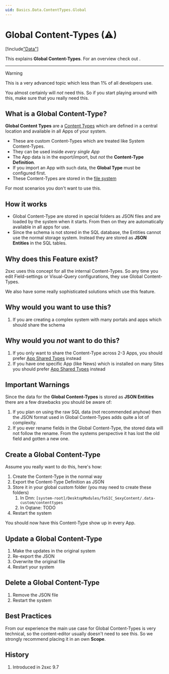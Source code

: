 ```yaml
---
uid: Basics.Data.ContentTypes.Global
---
```


# Global Content-Types (⚠)

[!include["Data"](~/pages/basics/data/_shared-content-types-global.md)]

This explains **Global Content-Types**. For an overview check out [](xref:Basics.Data.Index).

---

> [!WARNING]
> This is a very advanced topic which less than 1% of all developers use. 
> 
> You almost certainly will _not_ need this. So if you start playing around with this, 
> make sure that you really need this. 

## What is a Global Content-Type?

**Global Content Types** are a [Content Types](xref:Basics.Data.ContentTypes.Index) which are defined in a central location and available in all Apps of your system. 

* These are custom Content-Types which are treated like System Content-Types. 
* They can be used inside _every single App_
* The App data is in the export/import, but _not_ the **Content-Type Definition**. 
* If you import an App with such data, the **Global Type** must be configured first.
* These Content-Types are stored in the [file system](xref:Basics.Data.ContentTypes.FileStorage)

For most scenarios you don't want to use this. 

## How it works

* Global Content-Type are stored in special folders as JSON files and are loaded by the system when it starts. From then on they are automatically available in all apps for use. 
* Since the schema is not stored in the SQL database, the Entities cannot use the normal storage system. Instead they are stored as **JSON Entities** in the SQL tables. 

## Why does this Feature exist?

2sxc uses this concept for all the internal Content-Types. So any time you edit Field-settings or Visual-Query configurations, they use Global Content-Types. 

We also have some really sophisticated solutions which use this feature. 


## Why would you want to use this?

1. If you are creating a complex system with many portals and apps which should share the schema

## Why would you _not_ want to do this?

1. If you only want to share the Content-Type across 2-3 Apps, you should prefer [App Shared Types](xref:Basics.Data.ContentTypes.Shared) instead
1. If you have one specific App (like News) which is installed on many Sites you should prefer [App Shared Types](xref:Basics.Data.ContentTypes.Shared) instead

## Important Warnings

Since the data for the **Global Content-Types** is stored as **JSON Entities** there are a few drawbacks you should be aware of:

1. If you plan on using the raw SQL data (not recommended anyhow) then the JSON format used in Global Content-Types adds quite a lot of complexity. 
1. If you ever rename fields in the Global Content-Type, the stored data will not follow the rename. From the systems perspective it has lost the old field and gotten a new one. 


## Create a Global Content-Type

Assume you really want to do this, here's how:

1. Create the Content-Type in the normal way
1. Export the Content-Type Definition as JSON
1. Store it in your global custom folder (you may need to create these folders)
    1. In Dnn: `[system-root]/DesktopModules/ToSIC_SexyContent/.data-custom/contenttypes`
    1. In Oqtane: TODO
1. Restart the system

You should now have this Content-Type show up in every App. 

## Update a Global Content-Type

1. Make the updates in the original system
1. Re-export the JSON
1. Overwrite the original file
1. Restart your system

## Delete a Global Content-Type

1. Remove the JSON file
1. Restart the system


## Best Practices

From our experience the main use case for Global Content-Types is very technical, so the content-editor usually doesn't need to see this. So we strongly recommend placing it in an own **Scope**.


## History

1. Introduced in 2sxc 9.7
